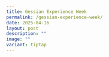 ```yaml
---
title: Gessian Experience Week
permalink: /gessian-experience-week/
date: 2025-04-16
layout: post
description: ""
image: ""
variant: tiptap
---
```

